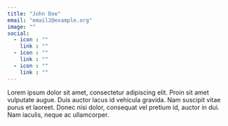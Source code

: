 ```yaml
---
title: "John Doe"
email: "email2@example.org"
image: ""
social:
  - icon : ""
    link : ""
  - icon : ""
    link : ""
  - icon : ""
    link : ""
---
```


Lorem ipsum dolor sit amet, consectetur adipiscing elit. Proin sit amet vulputate augue. Duis auctor lacus id vehicula gravida. Nam suscipit vitae purus et laoreet.
Donec nisi dolor, consequat vel pretium id, auctor in dui. Nam iaculis, neque ac ullamcorper.
